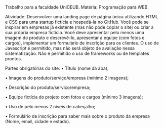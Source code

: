 Trabalho para a faculdade UniCEUB.
Matéria: Programação para WEB.

Atividade: Desenvolver uma landing page de página única utilizando HTML e CSS para uma startup fictícia e hospedá-la no GitHub. Você pode se inspirar em empresas já existente (mas não pode copiar o site) ou criar a sua própria empresa fictícia. Você deve apresentar pelo menos uma imagem do produto e descrevê-lo, apresentar a equipe (com fotos e cargos), implementar um formulário de inscrição para os clientes. O uso de Javascript é permitido, mas não será objeto de avaliação nessa sistematização. Não é permitido o uso de frameworks ou de templates prontos.


Partes obrigatórias do site:
• Título (nome da aba);

• Imagens do produto/serviço/empresa (mínimo 2 imagens);

• Descrição do produto/serviço/empresa;

• Equipe fictícia do projeto com fotos e cargos (mínimo 3 imagens);

• Uso de pelo menos 2 níveis de cabeçalho;

• Formulário de inscrição para saber mais sobre o produto da empresa (Nome, email, cidade e estado).
